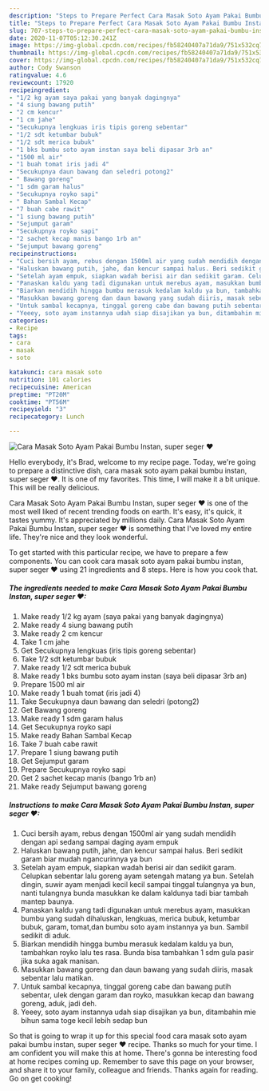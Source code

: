 ```yaml
---
description: "Steps to Prepare Perfect Cara Masak Soto Ayam Pakai Bumbu Instan, super seger ❤"
title: "Steps to Prepare Perfect Cara Masak Soto Ayam Pakai Bumbu Instan, super seger ❤"
slug: 707-steps-to-prepare-perfect-cara-masak-soto-ayam-pakai-bumbu-instan-super-seger
date: 2020-11-07T05:12:30.241Z
image: https://img-global.cpcdn.com/recipes/fb58240407a71da9/751x532cq70/cara-masak-soto-ayam-pakai-bumbu-instan-super-seger-❤-foto-resep-utama.jpg
thumbnail: https://img-global.cpcdn.com/recipes/fb58240407a71da9/751x532cq70/cara-masak-soto-ayam-pakai-bumbu-instan-super-seger-❤-foto-resep-utama.jpg
cover: https://img-global.cpcdn.com/recipes/fb58240407a71da9/751x532cq70/cara-masak-soto-ayam-pakai-bumbu-instan-super-seger-❤-foto-resep-utama.jpg
author: Cody Swanson
ratingvalue: 4.6
reviewcount: 17920
recipeingredient:
- "1/2 kg ayam saya pakai yang banyak dagingnya"
- "4 siung bawang putih"
- "2 cm kencur"
- "1 cm jahe"
- "Secukupnya lengkuas iris tipis goreng sebentar"
- "1/2 sdt ketumbar bubuk"
- "1/2 sdt merica bubuk"
- "1 bks bumbu soto ayam instan saya beli dipasar 3rb an"
- "1500 ml air"
- "1 buah tomat iris jadi 4"
- "Secukupnya daun bawang dan seledri potong2"
- " Bawang goreng"
- "1 sdm garam halus"
- "Secukupnya royko sapi"
- " Bahan Sambal Kecap"
- "7 buah cabe rawit"
- "1 siung bawang putih"
- "Sejumput garam"
- "Secukupnya royko sapi"
- "2 sachet kecap manis bango 1rb an"
- "Sejumput bawang goreng"
recipeinstructions:
- "Cuci bersih ayam, rebus dengan 1500ml air yang sudah mendidih dengan api sedang sampai daging ayam empuk"
- "Haluskan bawang putih, jahe, dan kencur sampai halus. Beri sedikit garam biar mudah ngancurinnya ya bun"
- "Setelah ayam empuk, siapkan wadah berisi air dan sedikit garam. Celupkan sebentar lalu goreng ayam setengah matang ya bun. Setelah dingin, suwir ayam menjadi kecil kecil sampai tinggal tulangnya ya bun, nanti tulangnya bunda masukkan ke dalam kaldunya tadi biar tambah mantep baunya."
- "Panaskan kaldu yang tadi digunakan untuk merebus ayam, masukkan bumbu yang sudah dihaluskan, lengkuas, merica bubuk, ketumbar bubuk, garam, tomat,dan bumbu soto ayam instannya ya bun. Sambil sedikit di aduk."
- "Biarkan mendidih hingga bumbu merasuk kedalam kaldu ya bun, tambahkan royko lalu tes rasa. Bunda bisa tambahkan 1 sdm gula pasir jika suka agak manisan."
- "Masukkan bawang goreng dan daun bawang yang sudah diiris, masak sebentar lalu matikan."
- "Untuk sambal kecapnya, tinggal goreng cabe dan bawang putih sebentar, ulek dengan garam dan royko, masukkan kecap dan bawang goreng, aduk, jadi deh."
- "Yeeey, soto ayam instannya udah siap disajikan ya bun, ditambahin mie bihun sama toge kecil lebih sedap bun"
categories:
- Recipe
tags:
- cara
- masak
- soto

katakunci: cara masak soto 
nutrition: 101 calories
recipecuisine: American
preptime: "PT20M"
cooktime: "PT56M"
recipeyield: "3"
recipecategory: Lunch

---
```



![Cara Masak Soto Ayam Pakai Bumbu Instan, super seger ❤](https://img-global.cpcdn.com/recipes/fb58240407a71da9/751x532cq70/cara-masak-soto-ayam-pakai-bumbu-instan-super-seger-❤-foto-resep-utama.jpg)

Hello everybody, it's Brad, welcome to my recipe page. Today, we're going to prepare a distinctive dish, cara masak soto ayam pakai bumbu instan, super seger ❤. It is one of my favorites. This time, I will make it a bit unique. This will be really delicious.

Cara Masak Soto Ayam Pakai Bumbu Instan, super seger ❤ is one of the most well liked of recent trending foods on earth. It's easy, it's quick, it tastes yummy. It's appreciated by millions daily. Cara Masak Soto Ayam Pakai Bumbu Instan, super seger ❤ is something that I've loved my entire life. They're nice and they look wonderful.




To get started with this particular recipe, we have to prepare a few components. You can cook cara masak soto ayam pakai bumbu instan, super seger ❤ using 21 ingredients and 8 steps. Here is how you cook that.

<!--inarticleads1-->

##### The ingredients needed to make Cara Masak Soto Ayam Pakai Bumbu Instan, super seger ❤:

1. Make ready 1/2 kg ayam (saya pakai yang banyak dagingnya)
1. Make ready 4 siung bawang putih
1. Make ready 2 cm kencur
1. Take 1 cm jahe
1. Get Secukupnya lengkuas (iris tipis goreng sebentar)
1. Take 1/2 sdt ketumbar bubuk
1. Make ready 1/2 sdt merica bubuk
1. Make ready 1 bks bumbu soto ayam instan (saya beli dipasar 3rb an)
1. Prepare 1500 ml air
1. Make ready 1 buah tomat (iris jadi 4)
1. Take Secukupnya daun bawang dan seledri (potong2)
1. Get  Bawang goreng
1. Make ready 1 sdm garam halus
1. Get Secukupnya royko sapi
1. Make ready  Bahan Sambal Kecap
1. Take 7 buah cabe rawit
1. Prepare 1 siung bawang putih
1. Get Sejumput garam
1. Prepare Secukupnya royko sapi
1. Get 2 sachet kecap manis (bango 1rb an)
1. Make ready Sejumput bawang goreng




<!--inarticleads2-->

##### Instructions to make Cara Masak Soto Ayam Pakai Bumbu Instan, super seger ❤:

1. Cuci bersih ayam, rebus dengan 1500ml air yang sudah mendidih dengan api sedang sampai daging ayam empuk
1. Haluskan bawang putih, jahe, dan kencur sampai halus. Beri sedikit garam biar mudah ngancurinnya ya bun
1. Setelah ayam empuk, siapkan wadah berisi air dan sedikit garam. Celupkan sebentar lalu goreng ayam setengah matang ya bun. Setelah dingin, suwir ayam menjadi kecil kecil sampai tinggal tulangnya ya bun, nanti tulangnya bunda masukkan ke dalam kaldunya tadi biar tambah mantep baunya.
1. Panaskan kaldu yang tadi digunakan untuk merebus ayam, masukkan bumbu yang sudah dihaluskan, lengkuas, merica bubuk, ketumbar bubuk, garam, tomat,dan bumbu soto ayam instannya ya bun. Sambil sedikit di aduk.
1. Biarkan mendidih hingga bumbu merasuk kedalam kaldu ya bun, tambahkan royko lalu tes rasa. Bunda bisa tambahkan 1 sdm gula pasir jika suka agak manisan.
1. Masukkan bawang goreng dan daun bawang yang sudah diiris, masak sebentar lalu matikan.
1. Untuk sambal kecapnya, tinggal goreng cabe dan bawang putih sebentar, ulek dengan garam dan royko, masukkan kecap dan bawang goreng, aduk, jadi deh.
1. Yeeey, soto ayam instannya udah siap disajikan ya bun, ditambahin mie bihun sama toge kecil lebih sedap bun




So that is going to wrap it up for this special food cara masak soto ayam pakai bumbu instan, super seger ❤ recipe. Thanks so much for your time. I am confident you will make this at home. There's gonna be interesting food at home recipes coming up. Remember to save this page on your browser, and share it to your family, colleague and friends. Thanks again for reading. Go on get cooking!
